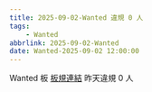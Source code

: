 ```yaml
---
title: 2025-09-02-Wanted 違規 0 人
tags:
    - Wanted
abbrlink: 2025-09-02-Wanted
date: Wanted-2025-09-02 12:00:00
---
```

Wanted 板 [板規連結](https://www.ptt.cc/bbs/Wanted/M.1608829773.A.D3B.html)
昨天違規 0 人

